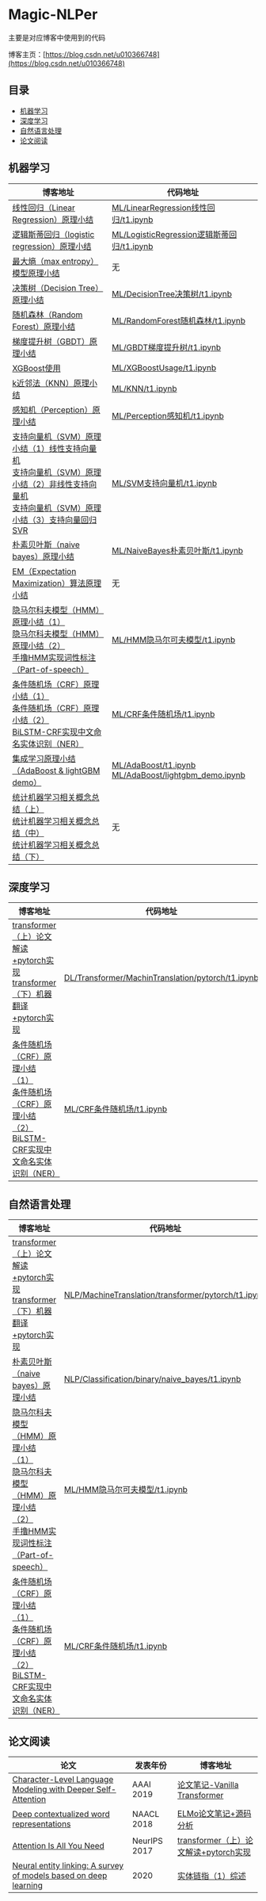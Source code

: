 # Magic-NLPer

主要是对应博客中使用到的代码

博客主页：[https://blog.csdn.net/u010366748](https://blog.csdn.net/u010366748)

## 目录

- [机器学习](#机器学习)
- [深度学习](#深度学习)
- [自然语言处理](#自然语言处理)
- [论文阅读](#论文阅读)

## 机器学习

|博客地址 | 代码地址|
---|---
[线性回归（Linear Regression）原理小结](https://blog.csdn.net/u010366748/article/details/109545246)| [ML/LinearRegression线性回归/t1.ipynb](https://github.com/qingyujean/Magic-NLPer/tree/main/MachineLearning/LinearRegression线性回归/t1.ipynb)
[逻辑斯蒂回归（logistic regression）原理小结](https://blog.csdn.net/u010366748/article/details/109552858)| [ML/LogisticRegression逻辑斯蒂回归/t1.ipynb](https://github.com/qingyujean/Magic-NLPer/tree/main/MachineLearning/LogisticRegression逻辑斯蒂回归/t1.ipynb)
[最大熵（max entropy）模型原理小结](https://blog.csdn.net/u010366748/article/details/109628920)| 无
[决策树（Decision Tree）原理小结](https://blog.csdn.net/u010366748/article/details/109821147)| [ML/DecisionTree决策树/t1.ipynb](https://github.com/qingyujean/Magic-NLPer/tree/main/MachineLearning/DecisionTree决策树/t1.ipynb)
[随机森林（Random Forest）原理小结](https://blog.csdn.net/u010366748/article/details/110008640)| [ML/RandomForest随机森林/t1.ipynb](https://github.com/qingyujean/Magic-NLPer/tree/main/MachineLearning/RandomForest随机森林/t1.ipynb)
[梯度提升树（GBDT）原理小结](https://blog.csdn.net/u010366748/article/details/111060108)| [ML/GBDT梯度提升树/t1.ipynb](https://github.com/qingyujean/Magic-NLPer/blob/main/MachineLearning/GBDT梯度提升树/t1.ipynb)
[XGBoost使用](https://blog.csdn.net/u010366748/article/details/111083706)| [ML/XGBoostUsage/t1.ipynb](https://github.com/qingyujean/Magic-NLPer/blob/main/MachineLearning/XGBoostUsage/t1.ipynb)
[k近邻法（KNN）原理小结](https://blog.csdn.net/u010366748/article/details/112304969)| [ML/KNN/t1.ipynb](https://github.com/qingyujean/Magic-NLPer/blob/main/MachineLearning/KNN/t1.ipynb)
[感知机（Perception）原理小结](https://blog.csdn.net/u010366748/article/details/112740411)| [ML/Perception感知机/t1.ipynb](https://github.com/qingyujean/Magic-NLPer/blob/main/MachineLearning/Perception感知机/t1.ipynb)
[支持向量机（SVM）原理小结（1）线性支持向量机](https://blog.csdn.net/u010366748/article/details/112852999) <br>[支持向量机（SVM）原理小结（2）非线性支持向量机](https://blog.csdn.net/u010366748/article/details/113065986) <br>[支持向量机（SVM）原理小结（3）支持向量回归SVR](https://blog.csdn.net/u010366748/article/details/113066051)| [ML/SVM支持向量机/t1.ipynb](https://github.com/qingyujean/Magic-NLPer/blob/main/MachineLearning/SVM支持向量机/t1.ipynb)
[朴素贝叶斯（naive bayes）原理小结](https://blog.csdn.net/u010366748/article/details/113150864)| [ML/NaiveBayes朴素贝叶斯/t1.ipynb](https://github.com/qingyujean/Magic-NLPer/blob/main/MachineLearning/NaiveBayes朴素贝叶斯/t1.ipynb)
[EM（Expectation Maximization）算法原理小结](https://blog.csdn.net/u010366748/article/details/113446070)| 无
[隐马尔科夫模型（HMM）原理小结（1）](https://blog.csdn.net/u010366748/article/details/113554958) <br>[隐马尔科夫模型（HMM）原理小结（2）](https://blog.csdn.net/u010366748/article/details/113573732) <br>[手撸HMM实现词性标注（Part-of-speech）](https://blog.csdn.net/u010366748/article/details/113563529)| [ML/HMM隐马尔可夫模型/t1.ipynb](https://github.com/qingyujean/Magic-NLPer/blob/main/MachineLearning/HMM隐马尔可夫模型/t1.ipynb)
[条件随机场（CRF）原理小结（1）](https://blog.csdn.net/u010366748/article/details/113781150) <br>[条件随机场（CRF）原理小结（2）](https://blog.csdn.net/u010366748/article/details/113783526) <br>[BiLSTM-CRF实现中文命名实体识别（NER）](https://blog.csdn.net/u010366748/article/details/113784204)| [ML/CRF条件随机场/t1.ipynb](https://github.com/qingyujean/Magic-NLPer/blob/main/MachineLearning/CRF条件随机场/t1.ipynb)
[集成学习原理小结（AdaBoost & lightGBM demo）](https://blog.csdn.net/u010366748/article/details/113816465)| [ML/AdaBoost/t1.ipynb](https://github.com/qingyujean/Magic-NLPer/tree/main/MachineLearning/AdaBoost/t1.ipynb) <br>[ML/AdaBoost/lightgbm_demo.ipynb](https://github.com/qingyujean/Magic-NLPer/tree/main/MachineLearning/AdaBoost/lightgbm_demo.ipynb)
[统计机器学习相关概念总结（上）](https://blog.csdn.net/u010366748/article/details/113829064) <br>[统计机器学习相关概念总结（中）](https://blog.csdn.net/u010366748/article/details/113829373) <br>[统计机器学习相关概念总结（下）](https://blog.csdn.net/u010366748/article/details/113829508)| 无

## 深度学习
|博客地址 | 代码地址|
---|---
[transformer（上）论文解读+pytorch实现](https://blog.csdn.net/u010366748/article/details/111183674) <br>[transformer（下）机器翻译+pytorch实现](https://blog.csdn.net/u010366748/article/details/111269231)| [DL/Transformer/MachinTranslation/pytorch/t1.ipynb](https://github.com/qingyujean/Magic-NLPer/blob/main/DeepLearning/Transformer/MachinTranslation/pytorch/t1.ipynb)
[条件随机场（CRF）原理小结（1）](https://blog.csdn.net/u010366748/article/details/113781150) <br>[条件随机场（CRF）原理小结（2）](https://blog.csdn.net/u010366748/article/details/113783526) <br>[BiLSTM-CRF实现中文命名实体识别（NER）](https://blog.csdn.net/u010366748/article/details/113784204)| [ML/CRF条件随机场/t1.ipynb](https://github.com/qingyujean/Magic-NLPer/blob/main/MachineLearning/CRF条件随机场/t1.ipynb)

## 自然语言处理
|博客地址 | 代码地址|
---|---
[transformer（上）论文解读+pytorch实现](https://blog.csdn.net/u010366748/article/details/111183674) <br>[transformer（下）机器翻译+pytorch实现](https://blog.csdn.net/u010366748/article/details/111269231)| [NLP/MachineTranslation/transformer/pytorch/t1.ipynb](https://github.com/qingyujean/Magic-NLPer/tree/main/NLP/MachineTranslation/transformer/pytorch/t1.ipynb)
[朴素贝叶斯（naive bayes）原理小结](https://blog.csdn.net/u010366748/article/details/113150864)| [NLP/Classification/binary/naive_bayes/t1.ipynb](https://github.com/qingyujean/Magic-NLPer/tree/main/NLP/Classification/binary/naive_bayes/t1.ipynb)
[隐马尔科夫模型（HMM）原理小结（1）](https://blog.csdn.net/u010366748/article/details/113554958) <br>[隐马尔科夫模型（HMM）原理小结（2）](https://blog.csdn.net/u010366748/article/details/113573732) <br>[手撸HMM实现词性标注（Part-of-speech）](https://blog.csdn.net/u010366748/article/details/113563529)| [ML/HMM隐马尔可夫模型/t1.ipynb](https://github.com/qingyujean/Magic-NLPer/blob/main/MachineLearning/HMM隐马尔可夫模型/t1.ipynb)
[条件随机场（CRF）原理小结（1）](https://blog.csdn.net/u010366748/article/details/113781150) <br>[条件随机场（CRF）原理小结（2）](https://blog.csdn.net/u010366748/article/details/113783526) <br>[BiLSTM-CRF实现中文命名实体识别（NER）](https://blog.csdn.net/u010366748/article/details/113784204)| [ML/CRF条件随机场/t1.ipynb](https://github.com/qingyujean/Magic-NLPer/blob/main/MachineLearning/CRF条件随机场/t1.ipynb)

## 论文阅读
|论文 | 发表年份|  博客地址 |
---|---|---
[Character-Level Language Modeling with Deeper Self-Attention](https://arxiv.org/abs/1808.04444) | AAAI 2019 | [论文笔记-Vanilla Transformer](https://blog.csdn.net/u010366748/article/details/114301942)|
[Deep contextualized word representations](https://arxiv.org/abs/1802.05365) | 	NAACL 2018 | [ELMo论文笔记+源码分析](https://blog.csdn.net/u010366748/article/details/110309131)|
[Attention Is All You Need](https://arxiv.org/abs/1706.03762) | NeurIPS 2017 | [transformer（上）论文解读+pytorch实现](https://blog.csdn.net/u010366748/article/details/111183674)|
[Neural entity linking: A survey of models based on deep learning](https://arxiv.org/abs/2006.00575) | 2020 | [实体链指（1）综述](https://blog.csdn.net/u010366748/article/details/126680220)|